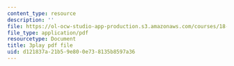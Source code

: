 ```yaml
---
content_type: resource
description: ''
file: https://ol-ocw-studio-app-production.s3.amazonaws.com/courses/18-02-multivariable-calculus-fall-2007/d121837a21b59e800e738135b8597a36_60e4hdCi1D4.pdf
file_type: application/pdf
resourcetype: Document
title: 3play pdf file
uid: d121837a-21b5-9e80-0e73-8135b8597a36
---
```

